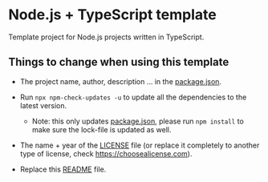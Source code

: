 # Node.js + TypeScript template

Template project for Node.js projects written in TypeScript.

## Things to change when using this template

- The project name, author, description ... in the [package.json](./package.json).

- Run `npx npm-check-updates -u` to update all the dependencies to the latest version.
  - Note: this only updates [package.json](./package.json), please run `npm install` to make sure the lock-file is updated as well.

- The name + year of the [LICENSE](./LICENSE.md) file (or replace it completely to another type of license, check https://choosealicense.com).

- Replace this [README](./README.md) file.
